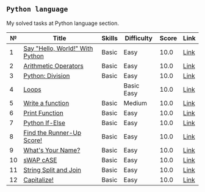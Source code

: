 ## **`Python language`**

My solved tasks at Python language section.

№ | Title | Skills | Difficulty |Score | Link
--|-------|--------|------------|------|-----
1 | [Say "Hello, World!" With Python](https://github.com/BibarsovSalavat/hackerrank/blob/main/python/task1.py) | Basic | Easy | 10.0 | [Link](https://www.hackerrank.com/challenges/py-hello-world/problem)
2 | [Arithmetic Operators](https://github.com/BibarsovSalavat/hackerrank/blob/main/python/task2.py) | Basic | Easy | 10.0 | [Link](https://www.hackerrank.com/challenges/python-arithmetic-operators/problem)
3 | [Python: Division](https://github.com/BibarsovSalavat/hackerrank/blob/main/python/task3.py) | Basic | Easy | 10.0 | [Link](https://www.hackerrank.com/challenges/python-division/problem)
4 | [Loops](https://github.com/BibarsovSalavat/hackerrank/blob/main/python/task4.py) | | Basic Easy | 10.0 | [Link](https://www.hackerrank.com/challenges/python-loops/problem)
5 | [Write a function](https://github.com/BibarsovSalavat/hackerrank/blob/main/python/task5.py) | Basic | Medium | 10.0 | [Link](https://www.hackerrank.com/challenges/write-a-function/problem)
6 | [Print Function](https://github.com/BibarsovSalavat/hackerrank/blob/main/python/task6.py) | Basic | Easy | 10.0 | [Link](https://www.hackerrank.com/challenges/python-print/problem)
7 | [Python If-Else](https://github.com/BibarsovSalavat/hackerrank/blob/main/python/task7.py) | Basic | Easy | 10.0 | [Link](https://www.hackerrank.com/challenges/py-if-else/problem)
8 | [Find the Runner-Up Score!](https://github.com/BibarsovSalavat/hackerrank/blob/main/python/task8.py) | Basic | Easy | 10.0 | [Link](https://www.hackerrank.com/challenges/find-second-maximum-number-in-a-list/problem)
9 | [What's Your Name?](https://github.com/BibarsovSalavat/hackerrank/blob/main/python/task9.py) | Basic | Easy | 10.0 | [Link](https://www.hackerrank.com/challenges/whats-your-name/problem)
10 | [sWAP cASE](https://github.com/BibarsovSalavat/hackerrank/blob/main/python/task10.py) | Basic | Easy | 10.0 | [Link](https://www.hackerrank.com/challenges/swap-case/problem)
11 | [String Split and Join](https://github.com/BibarsovSalavat/hackerrank/blob/main/python/task11.py) | Basic | Easy | 10.0 | [Link](https://www.hackerrank.com/challenges/python-string-split-and-join/problem)
12 | [Capitalize!](https://github.com/BibarsovSalavat/hackerrank/blob/main/python/task12.py) | Basic | Easy | 10.0 | [Link](https://www.hackerrank.com/challenges/capitalize/problem)
